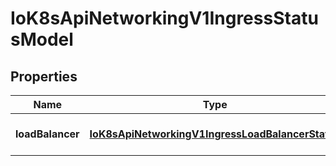 # IoK8sApiNetworkingV1IngressStatusModel

## Properties

Name | Type | Description | Notes
------------ | ------------- | ------------- | -------------
**loadBalancer** | [**IoK8sApiNetworkingV1IngressLoadBalancerStatus**](IoK8sApiNetworkingV1IngressLoadBalancerStatus.md) |  | [optional] [default to undefined]


